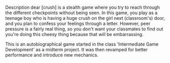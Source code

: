 Description
dear [crush] is a stealth game where you try to reach through the different checkpoints without being seen. In this game, you play as a teenage boy who is having a huge crush on the girl next (classroom's) door, and you plan to confess your feelings through a letter. However, peer pressure is a fairly real thing, so you don't want your classmates to find out you're doing this cheesy thing because that will be embarrassing.

This is an autobiographical game started in the class 'Intermediate Game Development' as a midterm project. It was then revamped for better performance and introduce new mechanics.
